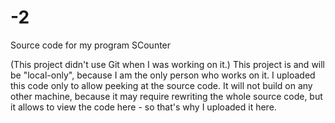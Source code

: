 # -2
Source code for my program SCounter

(This project didn't use Git when I was working on it.)
This project is and will be "local-only", because I am the only person who works on it.
I uploaded this code only to allow peeking at the source code. It will not build on any other machine,
because it may require rewriting the whole source code, but it allows to view the code here - so that's why I uploaded it here.
